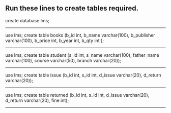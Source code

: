 Run these lines to create tables required.
---------------------------------------------------------------------------------------------------------

create database lms;

---------------------------------------------------------------------------------------------------------

use lms;
create table books (b_id int, b_name varchar(100), b_publisher varchar(100), b_price int, b_year int, b_qty int );

--------------------------------------------------------------------------------------------------------

use lms;
create table student (s_id int, s_name varchar(100), father_name varchar(100), course varchar(50), branch varchar(20));

-------------------------------------------------------------------------------------------------------

use lms;
create table issue (b_id int, s_id int, d_issue varchar(20), d_return varchar(20));

-------------------------------------------------------------------------------------------------------

use lms;
create table returned (b_id int, s_id int, d_issue varchar(20), d_return varchar(20), fine int);

---------------------------------------------------------------------------------------------------------
